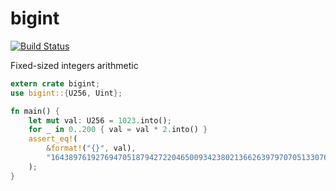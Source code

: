# bigint

[![Build Status](https://travis-ci.org/cryptape/bigint.svg?branch=master)](https://travis-ci.org/cryptape/bigint)

Fixed-sized integers arithmetic

```rust
extern crate bigint;
use bigint::{U256, Uint};

fn main() {
	let mut val: U256 = 1023.into();
	for _ in 0..200 { val = val * 2.into() }
	assert_eq!(
		&format!("{}", val), 
		"1643897619276947051879427220465009342380213662639797070513307648"
	);
}
